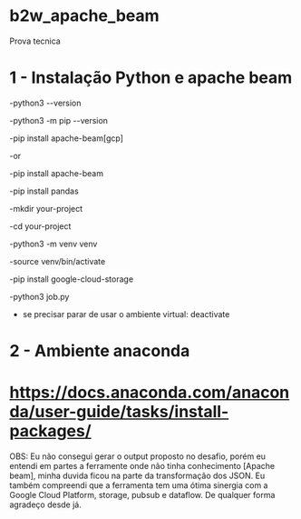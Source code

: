 # b2w_apache_beam
Prova tecnica

# 1 - Instalação Python e apache beam
-python3 --version

-python3 -m pip --version

-pip install apache-beam[gcp]

-or

-pip install apache-beam

-pip install pandas

-mkdir your-project

-cd your-project

-python3 -m venv venv

-source venv/bin/activate

-pip install google-cloud-storage

-python3 job.py


- se precisar parar de usar o ambiente virtual: deactivate

# 2 - Ambiente anaconda

# https://docs.anaconda.com/anaconda/user-guide/tasks/install-packages/

OBS: Eu não consegui gerar o output proposto no desafio, porém eu entendi em partes a ferramente onde não tinha conhecimento [Apache beam], minha duvida ficou na parte da transformação dos JSON. Eu também compreendi que a ferramenta tem uma ótima sinergia com a Google Cloud Platform, storage, pubsub e dataflow.
De qualquer forma agradeço desde já.